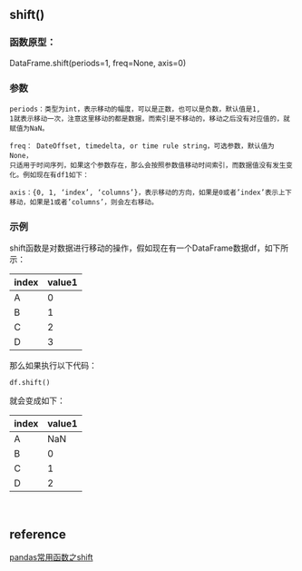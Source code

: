 ## shift()
### 函数原型：
DataFrame.shift(periods=1, freq=None, axis=0)
### 参数
```
periods：类型为int，表示移动的幅度，可以是正数，也可以是负数，默认值是1,
1就表示移动一次，注意这里移动的都是数据，而索引是不移动的，移动之后没有对应值的，就赋值为NaN。

freq： DateOffset, timedelta, or time rule string，可选参数，默认值为None，
只适用于时间序列，如果这个参数存在，那么会按照参数值移动时间索引，而数据值没有发生变化。例如现在有df1如下：

axis：{0, 1, ‘index’, ‘columns’}，表示移动的方向，如果是0或者’index’表示上下移动，如果是1或者’columns’，则会左右移动。
```
### 示例
<p>shift函数是对数据进行移动的操作，假如现在有一个DataFrame数据df，如下所示：</p>
<table>
<thead>
<tr><th>index</th><th>value1</th></tr>
</thead>
<tbody>
<tr>
<td>A</td>
<td>0</td>
</tr>
<tr>
<td>B</td>
<td>1</td>
</tr>
<tr>
<td>C</td>
<td>2</td>
</tr>
<tr>
<td>D</td>
<td>3</td>
</tr>
</tbody>
</table>
<p>那么如果执行以下代码：</p>
<pre><code class="hljs language-python">df.shift()</code></pre>
<p>就会变成如下：</p>
<table>
<thead>
<tr><th>index</th><th>value1</th></tr>
</thead>
<tbody>
<tr>
<td>A</td>
<td>NaN</td>
</tr>
<tr>
<td>B</td>
<td>0</td>
</tr>
<tr>
<td>C</td>
<td>1</td>
</tr>
<tr>
<td>D</td>
<td>2</td>
</tr>
</tbody>
</table>

&nbsp;
## reference
[pandas常用函数之shift](https://www.cnblogs.com/iamxyq/p/6283334.html)
